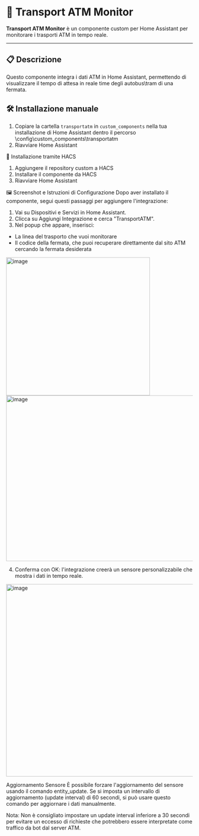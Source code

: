 # 🚦 Transport ATM Monitor

**Transport ATM Monitor** è un componente custom per Home Assistant per monitorare i trasporti ATM in tempo reale.

---

## 📋 Descrizione

Questo componente integra i dati ATM in Home Assistant, permettendo di visualizzare il tempo di attesa in reale time degli autobus\tram di una fermata.



## 🛠️ Installazione manuale

1. Copiare la cartella `transportatm` in `custom_components` nella tua installazione di Home Assistant dentro il percorso \config\custom_components\transportatm
3. Riavviare Home Assistant  


📲 Installazione tramite HACS 
1. Aggiungere il repository custom a HACS
2. Installare il componente da HACS
3. Riavviare Home Assistant

🖼️ Screenshot e Istruzioni di Configurazione
Dopo aver installato il componente, segui questi passaggi per aggiungere l'integrazione:

1. Vai su Dispositivi e Servizi in Home Assistant.
2. Clicca su Aggiungi Integrazione e cerca "TransportATM".
3. Nel popup che appare, inserisci:
  -  La linea del trasporto che vuoi monitorare
  -  Il codice della fermata, che puoi recuperare direttamente dal sito ATM cercando la fermata desiderata

<img width="388" height="373" alt="image" src="https://github.com/user-attachments/assets/c4252dd5-173e-4488-81a9-14000ac530c2" />

<img width="877" height="448" alt="image" src="https://github.com/user-attachments/assets/d7e83f09-cae7-41cd-9398-2816970b7496" />

4. Conferma con OK: l'integrazione creerà un sensore personalizzabile che mostra i dati in tempo reale.

<img width="567" height="520" alt="image" src="https://github.com/user-attachments/assets/30d10aae-2080-4fdb-ab60-e7edd17c518f" />


Aggiornamento Sensore
È possibile forzare l'aggiornamento del sensore usando il comando entity_update.
Se si imposta un intervallo di aggiornamento (update interval) di 60 secondi, si può usare questo comando per aggiornare i dati manualmente.

Nota:
Non è consigliato impostare un update interval inferiore a 30 secondi per evitare un eccesso di richieste che potrebbero essere interpretate come traffico da bot dal server ATM.

